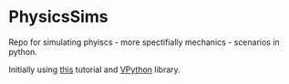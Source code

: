 # PhysicsSims
Repo for simulating phyiscs - more spectifially mechanics - scenarios in python.

Initially using [this](https://physics.weber.edu/schroeder/scicomp/PythonManual.pdf) tutorial and [VPython](https://vpython.org/) library.
